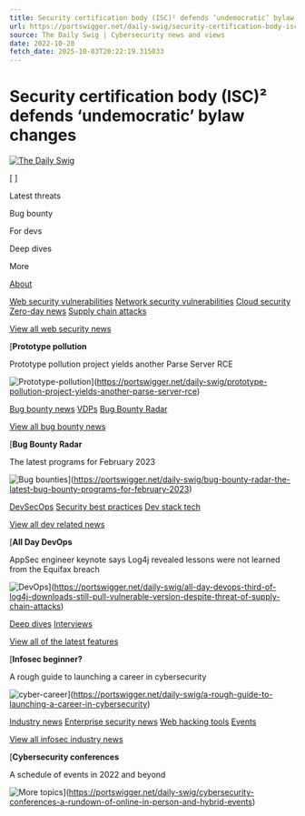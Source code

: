 ```yaml
---
title: Security certification body (ISC)² defends ‘undemocratic’ bylaw changes
url: https://portswigger.net/daily-swig/security-certification-body-isc-defends-undemocratic-bylaw-changes
source: The Daily Swig | Cybersecurity news and views
date: 2022-10-20
fetch_date: 2025-10-03T20:22:19.315033
---
```


# Security certification body (ISC)² defends ‘undemocratic’ bylaw changes

[![The Daily Swig](/content/images/banners/the-daily-swig-logo.svg)](/daily-swig)

[ ]

Latest threats

Bug bounty

For devs

Deep dives

More

[About](https://portswigger.net/daily-swig/about)

[Web security vulnerabilities](https://portswigger.net/daily-swig/vulnerabilities)
[Network security vulnerabilities](https://portswigger.net/daily-swig/network-security)
[Cloud security](https://portswigger.net/daily-swig/cloud-security)
[Zero-day news](https://portswigger.net/daily-swig/zero-day)
[Supply chain attacks](https://portswigger.net/daily-swig/supply-chain-attacks)

[View all web security news](https://portswigger.net/daily-swig/vulnerabilities)

[**Prototype pollution**

Prototype pollution project yields another Parse Server RCE

![Prototype-pollution](/daily-swig-mega-nav/images/latestthreats.png)](https://portswigger.net/daily-swig/prototype-pollution-project-yields-another-parse-server-rce)

[Bug bounty news](https://portswigger.net/daily-swig/bug-bounty)
[VDPs](https://portswigger.net/daily-swig/vdp)
[Bug Bounty Radar](https://portswigger.net/daily-swig/bug-bounty-radar)

[View all bug bounty news](https://portswigger.net/daily-swig/bug-bounty)

[**Bug Bounty Radar**

The latest programs for February 2023

![Bug bounties](/daily-swig-mega-nav/images/bug-bounties.png)](https://portswigger.net/daily-swig/bug-bounty-radar-the-latest-bug-bounty-programs-for-february-2023)

[DevSecOps](https://portswigger.net/daily-swig/devsecops)
[Security best practices](https://portswigger.net/daily-swig/security-best-practices)
[Dev stack tech](https://portswigger.net/daily-swig/dev-stack-tech)

[View all dev related news](https://portswigger.net/daily-swig/devsecops)

[**All Day DevOps**

AppSec engineer keynote says Log4j revealed lessons were not learned from the Equifax breach

![DevOps](/daily-swig-mega-nav/images/devsecops.png)](https://portswigger.net/daily-swig/all-day-devops-third-of-log4j-downloads-still-pull-vulnerable-version-despite-threat-of-supply-chain-attacks)

[Deep dives](https://portswigger.net/daily-swig/deep-dives)
[Interviews](https://portswigger.net/daily-swig/interviews)

[View all of the latest features](https://portswigger.net/daily-swig/deep-dives)

[**Infosec beginner?**

A rough guide to launching a career in cybersecurity

![cyber-career](/daily-swig-mega-nav/images/deepdives.png)](https://portswigger.net/daily-swig/a-rough-guide-to-launching-a-career-in-cybersecurity)

[Industry news](https://portswigger.net/daily-swig/industry-news)
[Enterprise security news](https://portswigger.net/daily-swig/enterprise)
[Web hacking tools](https://portswigger.net/daily-swig/hacking-tools)
[Events](https://portswigger.net/daily-swig/events)

[View all infosec industry news](https://portswigger.net/daily-swig/industry-news)

[**Cybersecurity conferences**

A schedule of events in 2022 and beyond

![More topics](/daily-swig-mega-nav/images/more-topics.jpg)](https://portswigger.net/daily-swig/cybersecurity-conferences-a-rundown-of-online-in-person-and-hybrid-events)
